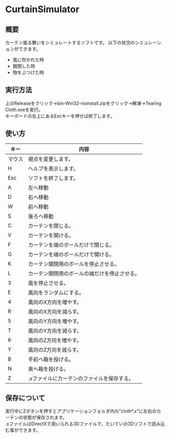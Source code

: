 # CurtainSimulator
## 概要
カーテン振る舞いをシミュレートするソフトです。
以下の状況のシミュレーションができます。
* 風に吹かれた時
* 開閉した時
* 物をぶつけた時

## 実行方法
上のReleaseをクリック→bin-Win32-noinstall.zipをクリック→解凍→Tearing Cloth.exeを実行。  
キーボードの左上にあるEscキーを押せば終了します。

## 使い方
| キー | 内容 |
| --- | --- |
| マウス | 視点を変更します。 | 
| H | ヘルプを表示します。 | 
| Esc | ソフトを終了します。 | 
| A | 左へ移動 | 
| D | 右へ移動 | 
| W | 前へ移動 | 
| S | 後ろへ移動 | 
| C | カーテンを閉じる。 |
| V | カーテンを開ける。 |
| F | カーテンを端のボールだけで閉じる。 |
| G | カーテンを端のボールだけで開ける。 |
| K | カーテン開閉用のボールを停止させる。 |
| L | カーテン開閉用のボールの端だけを停止させる。 |
| 3 | 風を停止させる。 |
| E | 風向をランダムにする。 |
| 4 | 風向のX方向を増やす。 |
| R | 風向のX方向を減らす。 |
| 5 | 風向のY方向を増やす。 |
| T | 風向のY方向を減らす。 |
| 6 | 風向のZ方向を増やす。 |
| Y | 風向のZ方向を減らす。 |
| B | 手前へ箱を投げる。 |
| N | 奥へ箱を投げる。 |
| Z | .xファイルにカーテンのファイルを保存する。 |

## 保存について
実行中にZボタンを押すとアプリケーションフォルダ内の"cloth*.x"に左右のカーテンの状態が保存されます。  
.xファイルはDirectXで用いられる3Dファイルで、たいていの3Dソフトで読み込む事ができます。  
